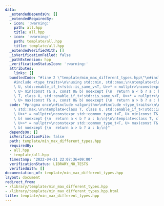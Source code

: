 ```yaml
---
data:
  _extendedDependsOn: []
  _extendedRequiredBy:
  - icon: ':warning:'
    path: all.hpp
    title: all.hpp
  - icon: ':warning:'
    path: template/all.hpp
    title: template/all.hpp
  _extendedVerifiedWith: []
  _isVerificationFailed: false
  _pathExtension: hpp
  _verificationStatusIcon: ':warning:'
  attributes:
    links: []
  bundledCode: "#line 2 \"template/min_max_different_types.hpp\"\n#include <algorithm>\n\
    #include <type_traits>\n\nusing std::min, std::max;\n\ntemplate<class T, class\
    \ U, std::enable_if_t<!std::is_same_v<T, U>>* = nullptr>\nconstexpr std::common_type_t<T,\
    \ U> min(const T& a, const U& b) noexcept {\n  return a < b ? a : b;\n}\n\ntemplate<class\
    \ T, class U, std::enable_if_t<!std::is_same_v<T, U>>* = nullptr>\nconstexpr std::common_type_t<T,\
    \ U> max(const T& a, const U& b) noexcept {\n  return a > b ? a : b;\n}\n"
  code: "#pragma once\n#include <algorithm>\n#include <type_traits>\n\nusing std::min,\
    \ std::max;\n\ntemplate<class T, class U, std::enable_if_t<!std::is_same_v<T,\
    \ U>>* = nullptr>\nconstexpr std::common_type_t<T, U> min(const T& a, const U&\
    \ b) noexcept {\n  return a < b ? a : b;\n}\n\ntemplate<class T, class U, std::enable_if_t<!std::is_same_v<T,\
    \ U>>* = nullptr>\nconstexpr std::common_type_t<T, U> max(const T& a, const U&\
    \ b) noexcept {\n  return a > b ? a : b;\n}"
  dependsOn: []
  isVerificationFile: false
  path: template/min_max_different_types.hpp
  requiredBy:
  - all.hpp
  - template/all.hpp
  timestamp: '2022-04-21 22:07:36+09:00'
  verificationStatus: LIBRARY_NO_TESTS
  verifiedWith: []
documentation_of: template/min_max_different_types.hpp
layout: document
redirect_from:
- /library/template/min_max_different_types.hpp
- /library/template/min_max_different_types.hpp.html
title: template/min_max_different_types.hpp
---
```

